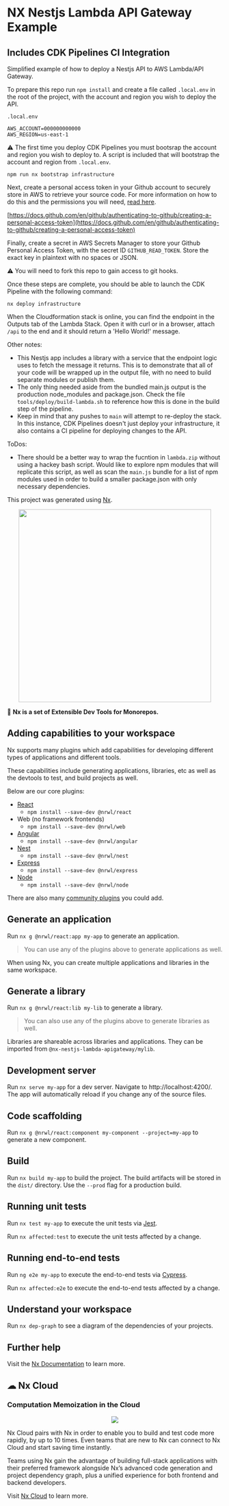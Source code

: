 

# NX Nestjs Lambda API Gateway Example
## Includes CDK Pipelines CI Integration

Simplified example of how to deploy a Nestjs API to AWS Lambda/API Gateway.

To prepare this repo run `npm install` and create a file called `.local.env` in the root of the project, with the account and region you wish to deploy the API.

`.local.env`
```
AWS_ACCOUNT=000000000000
AWS_REGION=us-east-1
```

:warning: The first time you deploy CDK Pipelines you must bootsrap the account and region you wish to deploy to. A script is included that will bootstrap the account and region from `.local.env`.

`npm run nx bootstrap infrastructure`

Next, create a personal access token in your Github account to securely store in AWS to retrieve your source code. For more information on how to do this and the permissions you will need, [read here](https://docs.github.com/en/github/authenticating-to-github/creating-a-personal-access-token).

[https://docs.github.com/en/github/authenticating-to-github/creating-a-personal-access-token](https://docs.github.com/en/github/authenticating-to-github/creating-a-personal-access-token)

Finally, create a secret in AWS Secrets Manager to store your Github Personal Access Token, with the secret ID `GITHUB_READ_TOKEN`. Store the exact key in plaintext with no spaces or JSON.

:warning: You will need to fork this repo to gain access to git hooks.

Once these steps are complete, you should be able to launch the CDK Pipeline with the following command:

`nx deploy infrastructure`

When the Cloudformation stack is online, you can find the endpoint in the Outputs tab of the Lambda Stack. Open it with curl or in a browser, attach `/api` to the end and it should return a 'Hello World!' message.

Other notes:

- This Nestjs app includes a library with a service that the endpoint logic uses to fetch the message it returns. This is to demonstrate that all of your code will be wrapped up in the output file, with no need to build separate modules or publish them.
- The only thing needed aside from the bundled main.js output is the production node_modules and package.json. Check the file `tools/deploy/build-lambda.sh` to reference how this is done in the build step of the pipeline.
- Keep in mind that any pushes to `main` will attempt to re-deploy the stack. In this instance, CDK Pipelines doesn't just deploy your infrastructure, it also contains a CI pipeline for deploying changes to the API.

ToDos:

- There should be a better way to wrap the fucntion in `lambda.zip` without using a hackey bash script. Would like to explore npm modules that will replicate this script, as well as scan the `main.js` bundle for a list of npm modules used in order to build a smaller package.json with only necessary dependencies.

This project was generated using [Nx](https://nx.dev).

<p align="center"><img src="https://raw.githubusercontent.com/nrwl/nx/master/images/nx-logo.png" width="450"></p>

🔎 **Nx is a set of Extensible Dev Tools for Monorepos.**

## Adding capabilities to your workspace

Nx supports many plugins which add capabilities for developing different types of applications and different tools.

These capabilities include generating applications, libraries, etc as well as the devtools to test, and build projects as well.

Below are our core plugins:

- [React](https://reactjs.org)
  - `npm install --save-dev @nrwl/react`
- Web (no framework frontends)
  - `npm install --save-dev @nrwl/web`
- [Angular](https://angular.io)
  - `npm install --save-dev @nrwl/angular`
- [Nest](https://nestjs.com)
  - `npm install --save-dev @nrwl/nest`
- [Express](https://expressjs.com)
  - `npm install --save-dev @nrwl/express`
- [Node](https://nodejs.org)
  - `npm install --save-dev @nrwl/node`

There are also many [community plugins](https://nx.dev/nx-community) you could add.

## Generate an application

Run `nx g @nrwl/react:app my-app` to generate an application.

> You can use any of the plugins above to generate applications as well.

When using Nx, you can create multiple applications and libraries in the same workspace.

## Generate a library

Run `nx g @nrwl/react:lib my-lib` to generate a library.

> You can also use any of the plugins above to generate libraries as well.

Libraries are shareable across libraries and applications. They can be imported from `@nx-nestjs-lambda-apigateway/mylib`.

## Development server

Run `nx serve my-app` for a dev server. Navigate to http://localhost:4200/. The app will automatically reload if you change any of the source files.

## Code scaffolding

Run `nx g @nrwl/react:component my-component --project=my-app` to generate a new component.

## Build

Run `nx build my-app` to build the project. The build artifacts will be stored in the `dist/` directory. Use the `--prod` flag for a production build.

## Running unit tests

Run `nx test my-app` to execute the unit tests via [Jest](https://jestjs.io).

Run `nx affected:test` to execute the unit tests affected by a change.

## Running end-to-end tests

Run `ng e2e my-app` to execute the end-to-end tests via [Cypress](https://www.cypress.io).

Run `nx affected:e2e` to execute the end-to-end tests affected by a change.

## Understand your workspace

Run `nx dep-graph` to see a diagram of the dependencies of your projects.

## Further help

Visit the [Nx Documentation](https://nx.dev) to learn more.



## ☁ Nx Cloud

### Computation Memoization in the Cloud

<p align="center"><img src="https://raw.githubusercontent.com/nrwl/nx/master/images/nx-cloud-card.png"></p>

Nx Cloud pairs with Nx in order to enable you to build and test code more rapidly, by up to 10 times. Even teams that are new to Nx can connect to Nx Cloud and start saving time instantly.

Teams using Nx gain the advantage of building full-stack applications with their preferred framework alongside Nx’s advanced code generation and project dependency graph, plus a unified experience for both frontend and backend developers.

Visit [Nx Cloud](https://nx.app/) to learn more.
